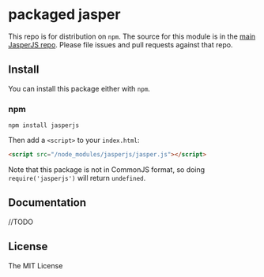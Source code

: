 # packaged jasper

This repo is for distribution on `npm`. The source for this module is in the
[main JasperJS repo](https://github.com/jasperjs/jasper/tree/master).
Please file issues and pull requests against that repo.

## Install

You can install this package either with `npm`.

### npm

```shell
npm install jasperjs
```

Then add a `<script>` to your `index.html`:

```html
<script src="/node_modules/jasperjs/jasper.js"></script>
```

Note that this package is not in CommonJS format, so doing `require('jasperjs')` will return `undefined`.

## Documentation

//TODO

## License

The MIT License